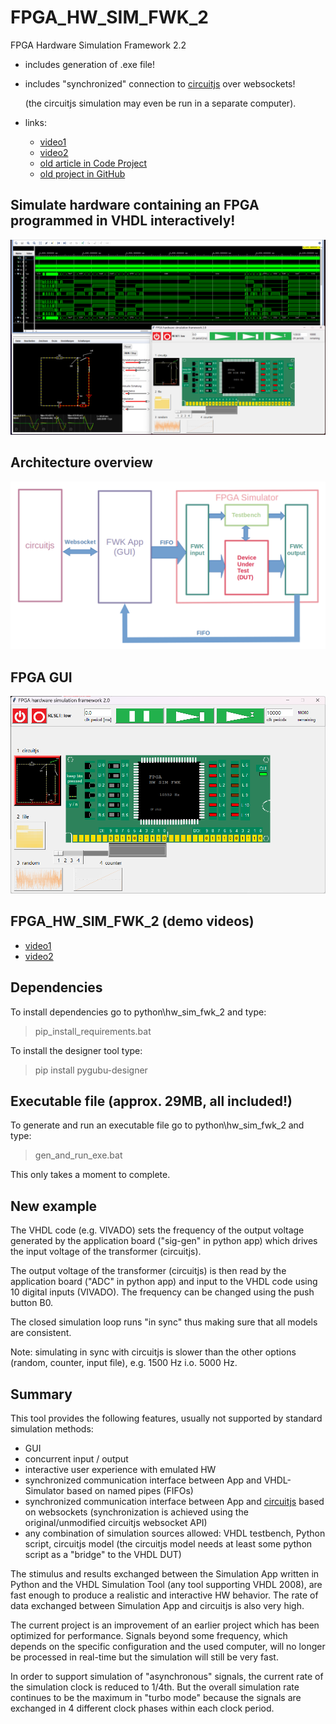 # FPGA_HW_SIM_FWK_2  

FPGA Hardware Simulation Framework 2.2

  - includes generation of .exe file!
  - includes "synchronized" connection to [circuitjs](https://www.falstad.com/circuit/) over websockets!
  
    (the circuitjs simulation may even be run in a separate computer).
  - links:

    - [video1](https://youtu.be/OznmQC0OJ48)
    - [video2](https://youtu.be/F2Q6Gl9-56A)
    - [old article in Code Project](https://www.codeproject.com/Articles/5329919/FPGA-Hardware-Simulation-Framework-FPGA-HW-SIM-FWK "FPGA_HW_SIM_FWK Article in Code Project")
    - [old project in GitHub](https://github.com/ClarkFieseln/FPGA_HW_SIM_FWK)

## Simulate hardware containing an FPGA programmed in VHDL interactively!

![plot](./img/simulation.png)

## Architecture overview

![plot](./img/architecture_overview.png)

## FPGA GUI

![plot](./img/fpga_gui.png)

## FPGA_HW_SIM_FWK_2 (demo videos)

  - [video1](https://youtu.be/OznmQC0OJ48)
  - [video2](https://youtu.be/F2Q6Gl9-56A)

## Dependencies
To install dependencies go to python\hw_sim_fwk_2 and type:

  > pip_install_requirements.bat
  
To install the designer tool type:

  > pip install pygubu-designer
  
## Executable file (approx. 29MB, all included!)
To generate and run an executable file go to python\hw_sim_fwk_2 and type:

  > gen_and_run_exe.bat

This only takes a moment to complete.


## New example
The VHDL code (e.g. VIVADO) sets the frequency of the output voltage generated by the application board ("sig-gen" in python app) which drives the input voltage of the transformer (circuitjs). 

The output voltage of the transformer (circuitjs) is then read by the application board ("ADC" in python app) and input to the VHDL code using 10 digital inputs (VIVADO).
The frequency can be changed using the push button B0.

The closed simulation loop runs "in sync" thus making sure that all models are consistent.

Note: simulating in sync with circuitjs is slower than the other options (random, counter, input file), e.g. 1500 Hz i.o. 5000 Hz.


## Summary
This tool provides the following features, usually not supported by standard simulation methods:
  - GUI
  - concurrent input / output
  - interactive user experience with emulated HW
  - synchronized communication interface between App and VHDL-Simulator based on named pipes (FIFOs)
  - synchronized communication interface between App and [circuitjs](https://www.falstad.com/circuit/) based on websockets
    (synchronization is achieved using the original/unmodified circuitjs websocket API)
  - any combination of simulation sources allowed: VHDL testbench, Python script, circuitjs model
    (the circuitjs model needs at least some python script as a "bridge" to the VHDL DUT)
  
The stimulus and results exchanged between the Simulation App written in Python and the
VHDL Simulation Tool (any tool supporting VHDL 2008), are fast enough to produce a realistic and interactive HW behavior.
The rate of data exchanged between Simulation App and circuitjs is also very high.

The current project is an improvement of an earlier project which has been optimized for performance.
Signals beyond some frequency, which depends on the specific configuration and the used computer, will no longer be processed in real-time but the simulation will still be very fast.

In order to support simulation of "asynchronous" signals, the current rate of the simulation clock is reduced to 1/4th. But the overall simulation rate continues to be the maximum in "turbo mode" because the signals are exchanged in 4 different clock phases within each clock period.

